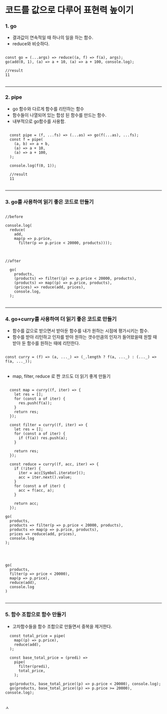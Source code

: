# 코드를 값으로 다루어 표현력 높이기

### 1. go
- 결과값이 연속적일 때 하나의 일을 하는 함수.
- reduce와 비슷하다.
<pre>
<code>
const go = (...args) => reduce((a, f) => f(a), args);
go(add(0, 1), (a) => a + 10, (a) => a + 100, console.log);

//result
11
</code>
</pre>

<hr />

### 2. pipe
- go 함수와 다르게 함수를 리턴하는 함수
- 함수들이 나열되어 있는 합성 된 함수를 만드는 함수.
- 내부적으로 go함수를 사용함.

<pre>
<code>
  const pipe = (f, ...fs) => (...as) => go(f(...as), ...fs);
  const f = pipe(
    (a, b) => a + b,
    (a) => a + 10,
    (a) => a + 100,
  );

  console.log(f(0, 1));

  //result
  11
</code>
</pre>

<hr />

### 3. go를 사용하여 읽기 좋은 코드로 만들기
<pre>
<code>
//before

console.log(
  reduce(
    add,
    map(p => p.price,
      filter(p => p.price < 20000, products))));
</code>
</pre>
<pre>
<code>
//after

  go(
    products,
    (products) => filter((p) => p.price < 20000, products),
    (products) => map((p) => p.price, products),
    (prices) => reduce(add, prices),
    console.log,
  );
</code>
</pre>

<hr />

### 4. go+curry를 사용하여 더 읽기 좋은 코드로 만들기

- 함수를 값으로 받으면서 받아둔 함수를 내가 원하는 시점에 평가시키는 함수.
- 함수를 받아 리턴하고 인자를 받아 원하는 갯수만큼의 인자가 들어왔을때 원할 때 받아 둔 함수를 원하는 때에 리턴한다.

<pre>
<code>
const curry = (f) => (a, ..._) => (_.length ? f(a, ..._) : (..._) => f(a, ..._));
</code>
</pre>

- map, filter, reduce 로 짠 코드도 더 읽기 좋게 만들기

<pre>
<code>
  const map = curry((f, iter) => {
    let res = [];
    for (const a of iter) {
      res.push(f(a));
    }
    return res;
  });

  const filter = curry((f, iter) => {
    let res = [];
    for (const a of iter) {
      if (f(a)) res.push(a);
    }

    return res;
  });

  const reduce = curry((f, acc, iter) => {
    if (!iter) {
      iter = acc[Symbol.iterator]();
      acc = iter.next().value;
    }
    for (const a of iter) {
      acc = f(acc, a);
    }

    return acc;
  });

go(
  products,
  products => filter(p => p.price < 20000, products),
  products => map(p => p.price, products),
  prices => reduce(add, prices),
  console.log
);

</code>
</pre>
<pre>
<code>
go(
  products,
  filter(p => price < 20000),
  map(p => p.price),
  reduce(add),
  console.log
)
</code>
</pre>

<hr />

### 5. 함수 조합으로 함수 만들기
- 고차함수들을 함수 조합으로 만들면서 중복을 제거한다.

<pre>
<code>  const total_price = pipe(
    map((p) => p.price),
    reduce(add),
  );

  const base_total_price = (predi) =>
    pipe(
      filter(predi),
      total_price,
    );

  go(products, base_total_price((p) => p.price < 20000), console.log);
  go(products, base_total_price((p) => p.price >= 20000), console.log);
</code>
</pre>ㅅ